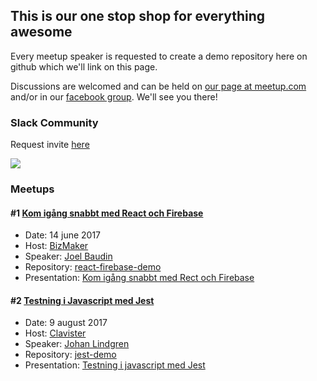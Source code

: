 ## This is our one stop shop for everything awesome

Every meetup speaker is requested to create a demo repository here on github which we'll link on this page.

Discussions are welcomed and can be held on [our page at meetup.com](https://www.meetup.com/ovik-dev) and/or in our [facebook group](https://www.facebook.com/groups/117816668796460/). We'll see you there!

### Slack Community
Request invite [here](https://ovikdevmeetup.now.sh)

<img src="https://ovikdevmeetup.now.sh/badge.svg">

### Meetups

#### #1 [Kom igång snabbt med React och Firebase](https://www.meetup.com/ovik-dev/events/240287936/)

- Date: 14 june 2017
- Host: [BizMaker](http://www.bizmaker.se)
- Speaker: [Joel Baudin](https://github.com/jrbaudin)
- Repository: [react-firebase-demo](https://github.com/jrbaudin/react-firebase-demo)
- Presentation: [Kom igång snabbt med Rect och Firebase](https://prezi.com/view/ugYB80cZIw4YRzhCmOJe)

#### #2 [Testning i Javascript med Jest](https://www.meetup.com/ovik-dev/events/241137933/)

- Date: 9 august 2017
- Host: [Clavister](https://www.clavister.com)
- Speaker: [Johan Lindgren](https://github.com/lindgr3n)
- Repository: [jest-demo](https://github.com/lindgr3n/jest-demo)
- Presentation: [Testning i javascript med Jest](https://prezi.com/view/e2v07VnJrN0l4ibHQnAC/)
